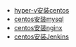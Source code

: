 - [hyper-v安装centos](CentOS/hyperV.md)
- [centos安装mysql](CentOS/mysql.md)
- [centos安装nginx](CentOS/nginx.md)
- [centos安装Jenkins](CentOS/Jenkins.md) 